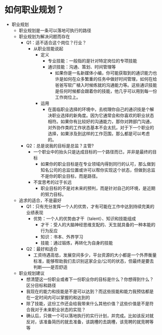 # 如何职业规划？

- 职业规划
  - 职业规划是一条可以落地可执行的路径
  - 职业规划为解决问题而存在
    - Q1：适不适合这个岗位？行业？
      - 从职业技能说起
        - 定义
          - 专业技能：一般指的是针对特定岗位的专项技能
          - 通识技能：沟通、策划、时间管理等
            - 如果你是一名新媒体小编，你可能获取到的通识能力也许是如何在众多繁重的任务中做好时间管理，如何在给爸爸写软广植入时候练就的沟通能力等。这些通识技能是任何时候都会跟着你的技能，他几乎可以用到每一份工作岗位上。
        - 运用
          - 在面临职业选择的环境中，去梳理你自己的通识技是个解决职业选择的新角度。因为它通常会和你喜欢的职业状态相符。如果你有比较好的沟通能力，那你对跨部门沟通，对外协作类的工作状态基本不会太抗，对于下一个职业的选择，如果涉及到这样的工作范围，那么都是可以考虑的。
    - Q2：总是说我的目标是总监？主管?
      - 一个职业中的抬头只是达成目标的一个路径而已，并非是最终的目标
        - 如果你的职业目标是在专业领域内得到同行的认可，那么做到知名公司的总监位置或许可以帮你实现这个状态，但做到总监不是你的职业目标，而是路径。
      - 不宜思考的过于长远
        - 职业目标的不是对未来的预判，而是针对自己的环境，是近期的努力目标。
  - 追求的适合，不是最好
    - Q1：只有充分发挥一个人的优势，才有可能在工作中达到持续完美的业绩表现
      - 优势：一个人的优势由才干（talent）、知识和技能组成
        - 才干：受人的大脑神经思维支配的、天生就具备的一种本能的行为反应
        - 知识：书本、外界学习
        - 技能：通过锻炼，再转化为自身的技能
    - Q2：最好和适合
      - 工资待遇高低，发展空间多少，平台资源的大小都是一个外界衡量标准，能够帮助我们去识别这家企业/公司的状态，但最终是要去判断——是否舒适
  - 职业规划建议
    - 想清楚这一份职业或者下一份职业你的目标是什么？你想得到什么？区分目标和路径
    - 我现在的能力和技能是不是可以达到？而这些技能和能力我预估都是在一定时间内可以掌握的和达到的
    - 除了技能，这份工作还会给我带来什么其他价值？这些价值是不是符合我对于未来职业状态的实现？
    - 确认后，只做一个可以落地执行的实行计划，并完成。比如该反对就反对，该准备简历的就去准备，该跳槽的去跳槽，该竞聘的就竞聘等等
